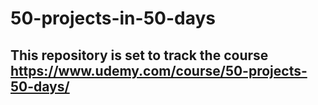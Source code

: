 # 50-projects-in-50-days

## This repository is set to track the course https://www.udemy.com/course/50-projects-50-days/